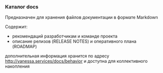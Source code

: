 ### Каталог docs

Предназначен для хранения файлов документации в формате Markdown 

Содержит:

* рекомендаций разработчикам и команде проекта
* описание релизов (RELEASE NOTES) и оперативного плана (ROADMAP)

дополнительная информация хранится по адресу http://vanessa.services/docs/behavior
и доступна для коллективного накопления

